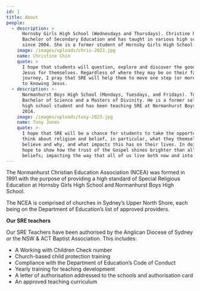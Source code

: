 ```yaml
---
id: 1
title: About
people:
  - description: >
      Hornsby Girls High School (Wednesdays and Thursdays). Christine has a
      Bachelor of Secondary Education and has taught in various high schools
      since 2004. She is a former student of Hornsby Girls High School.
    image: /images/uploads/chris-2023.jpg
    name: Christine Chin
    quote: >
      I hope that students will question, explore and discover the good news of
      Jesus for themselves. Regardless of where they may be on their faith
      journey, I pray that SRE will help them to move one step (or more!) closer
      to knowing Jesus.
  - description: >-
      Normanhurst Boys High School (Mondays, Tuesdays, and Fridays). Tony has a
      Bachelor of Science and a Masters of Divinity. He is a former selective
      high school student and has been teaching SRE at Normanhurst Boys since
      2014.
    image: /images/uploads/tony-2023.jpg
    name: Tony Jones
    quote: >-
      I hope that SRE will be a chance for students to take the opportunity to
      think about religion and belief, in particular, what they themselves
      believe and why, and what impacts this has on their lives. In doing so, I
      hope to show how the trust of the Gospel shines brighter than all other
      beliefs; impacting the way that all of us live both now and into eternity.
---
```

The Normanhurst Christian Education Association (NCEA) was formed in 1991 with the purpose of providing a high standard of Special Religious Education at Hornsby Girls High School and Normanhurst Boys High School. 

The NCEA is comprised of churches in Sydney’s Upper North Shore, each being on the Department of Education’s list of approved providers.

**Our SRE teachers**

Our SRE Teachers have been authorised by the Anglican Diocese of Sydney or the NSW & ACT Baptist Association. This includes: 

* A Working with Children Check number
* Church-based child protection training
* Compliance with the Department of Education’s Code of Conduct 
* Yearly training for teaching development
* A letter of authorisation addressed to the schools and authorisation card
* An approved teaching curriculum
